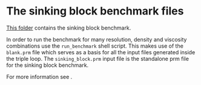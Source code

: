 # The sinking block benchmark files

[This folder](https://github.com/geodynamics/aspect/tree/main/benchmarks/sinking_block)
contains the sinking block benchmark.

In order to run the benchmark for many resolution, density and viscosity combinations use the
`run_benchmark` shell script. This makes use of the `blank.prm` file which serves as a basis for
all the input files generated inside the triple loop.
The `sinking_block.prm` input file is the standalone prm file for the sinking block benchmark.

For more information see [](doc/sinking_block).
